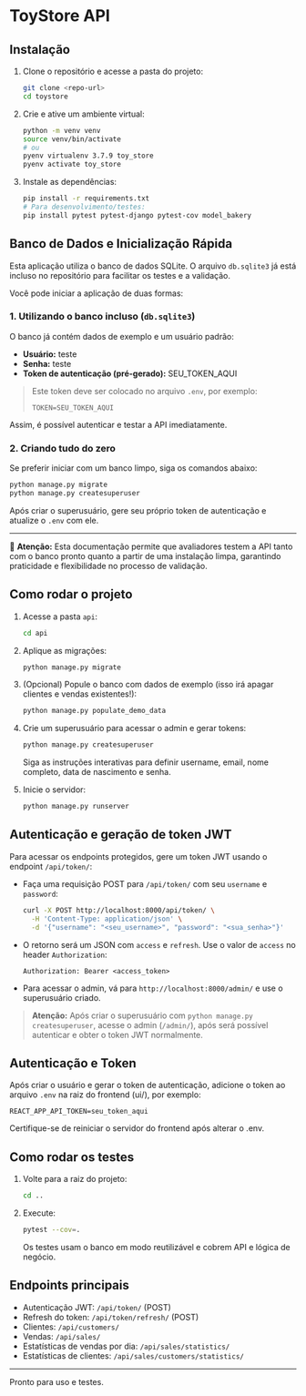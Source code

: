 # ToyStore API

## Instalação

1. Clone o repositório e acesse a pasta do projeto:
   ```bash
   git clone <repo-url>
   cd toystore
   ```

2. Crie e ative um ambiente virtual:
   ```bash
   python -m venv venv
   source venv/bin/activate
   # ou
   pyenv virtualenv 3.7.9 toy_store
   pyenv activate toy_store
   ```

3. Instale as dependências:
   ```bash
   pip install -r requirements.txt
   # Para desenvolvimento/testes:
   pip install pytest pytest-django pytest-cov model_bakery
   ```

## Banco de Dados e Inicialização Rápida

Esta aplicação utiliza o banco de dados SQLite. O arquivo `db.sqlite3` já está incluso no repositório para facilitar os testes e a validação.

Você pode iniciar a aplicação de duas formas:

### 1. Utilizando o banco incluso (`db.sqlite3`)

O banco já contém dados de exemplo e um usuário padrão:

- **Usuário:** teste
- **Senha:** teste
- **Token de autenticação (pré-gerado):** SEU_TOKEN_AQUI

> Este token deve ser colocado no arquivo `.env`, por exemplo:
>
> ```env
> TOKEN=SEU_TOKEN_AQUI
> ```

Assim, é possível autenticar e testar a API imediatamente.

### 2. Criando tudo do zero

Se preferir iniciar com um banco limpo, siga os comandos abaixo:

```bash
python manage.py migrate
python manage.py createsuperuser
```

Após criar o superusuário, gere seu próprio token de autenticação e atualize o `.env` com ele.

---

📝 **Atenção:** Esta documentação permite que avaliadores testem a API tanto com o banco pronto quanto a partir de uma instalação limpa, garantindo praticidade e flexibilidade no processo de validação.

## Como rodar o projeto

1. Acesse a pasta `api`:
   ```bash
   cd api
   ```

2. Aplique as migrações:
   ```bash
   python manage.py migrate
   ```

3. (Opcional) Popule o banco com dados de exemplo (isso irá apagar clientes e vendas existentes!):
   ```bash
   python manage.py populate_demo_data
   ```

4. Crie um superusuário para acessar o admin e gerar tokens:
   ```bash
   python manage.py createsuperuser
   ```
   Siga as instruções interativas para definir username, email, nome completo, data de nascimento e senha.

5. Inicie o servidor:
   ```bash
   python manage.py runserver
   ```

## Autenticação e geração de token JWT

Para acessar os endpoints protegidos, gere um token JWT usando o endpoint `/api/token/`:

- Faça uma requisição POST para `/api/token/` com seu `username` e `password`:

   ```bash
   curl -X POST http://localhost:8000/api/token/ \
     -H 'Content-Type: application/json' \
     -d '{"username": "<seu_username>", "password": "<sua_senha>"}'
   ```

- O retorno será um JSON com `access` e `refresh`. Use o valor de `access` no header `Authorization`:

   ```http
   Authorization: Bearer <access_token>
   ```

- Para acessar o admin, vá para `http://localhost:8000/admin/` e use o superusuário criado.

> **Atenção:**
> Após criar o superusuário com `python manage.py createsuperuser`, acesse o admin (`/admin/`), após será possível autenticar e obter o token JWT normalmente.

## Autenticação e Token

Após criar o usuário e gerar o token de autenticação, adicione o token ao arquivo `.env` na raiz do frontend (ui/), por exemplo:

```
REACT_APP_API_TOKEN=seu_token_aqui
```

Certifique-se de reiniciar o servidor do frontend após alterar o .env.

## Como rodar os testes

1. Volte para a raiz do projeto:
   ```bash
   cd ..
   ```
2. Execute:
   ```bash
   pytest --cov=.
   ```
   Os testes usam o banco em modo reutilizável e cobrem API e lógica de negócio.

## Endpoints principais
- Autenticação JWT: `/api/token/` (POST)
- Refresh do token: `/api/token/refresh/` (POST)
- Clientes: `/api/customers/`
- Vendas: `/api/sales/`
- Estatísticas de vendas por dia: `/api/sales/statistics/`
- Estatísticas de clientes: `/api/sales/customers/statistics/`

---

Pronto para uso e testes. 